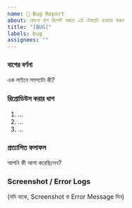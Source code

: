 ```yaml
---
name: 🐛 Bug Report
about: কোনো বাগ রিপোর্ট করতে এই টেমপ্লেট ব্যবহার করুন
title: "[BUG]"
labels: bug
assignees: ""
---
```


### বাগের বর্ণনা

এক লাইনে সমস্যাটা কী?

### রিপ্রোডিউস করার ধাপ

1. ...
2. ...
3. ...

### প্রত্যাশিত ফলাফল

আপনি কী আশা করেছিলেন?

### Screenshot / Error Logs

(যদি থাকে, Screenshot বা Error Message দিন)

